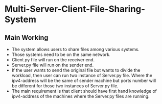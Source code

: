 # Multi-Server-Client-File-Sharing-System
## Main Working
- The system allows users to share files among various systems.
- Those systems need to be on the same network.
- Client.py file will run on the receiver end.
- Server.py file will run on the sender end.
- If the user wants to send the original file but wants to divide the workload, then user can run two instance of Server.py file. Where the ipv4-address will be the same of sender machine but ports number will be different for those two instances of Server.py file.
- The main requirement is that client should have first hand knowledge of ipv4-address of the machines where the Server.py files are running.
